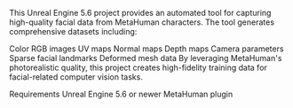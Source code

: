 This Unreal Engine 5.6 project provides an automated tool for capturing high-quality facial data from MetaHuman characters. The tool generates comprehensive datasets including:

Color RGB images
UV maps
Normal maps
Depth maps
Camera parameters
Sparse facial landmarks
Deformed mesh data
By leveraging MetaHuman's photorealistic quality, this project creates high-fidelity training data for facial-related computer vision tasks.

Requirements
Unreal Engine 5.6 or newer
MetaHuman plugin
